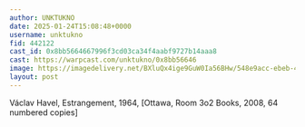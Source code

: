 ```yaml
---
author: UNKTUKNO
date: 2025-01-24T15:08:48+0000
username: unktukno
fid: 442122
cast_id: 0x8bb5664667996f3cd03ca34f4aabf9727b14aaa8
cast: https://warpcast.com/unktukno/0x8bb56646
image: https://imagedelivery.net/BXluQx4ige9GuW0Ia56BHw/548e9acc-ebeb-4068-5086-415e107a5c00/original
layout: post
---
```

Václav Havel, Estrangement, 1964, [Ottawa, Room 3o2 Books, 2008, 64 numbered copies]  

<img src='https://imagedelivery.net/BXluQx4ige9GuW0Ia56BHw/548e9acc-ebeb-4068-5086-415e107a5c00/original' alt='' referrerpolicy='no-referrer'/>